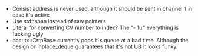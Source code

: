 - Consist address is never used, although it should be sent in channel 1 in case it's active
- Use std::span instead of raw pointers
- Literal for converting CV number to index? The "- 1u" everything is fucking ugly
- dcc::tx::CrtpBase currently pops it's queue at a bad time. Although the design or inplace_deque guarantees that it's not UB it looks funky.
